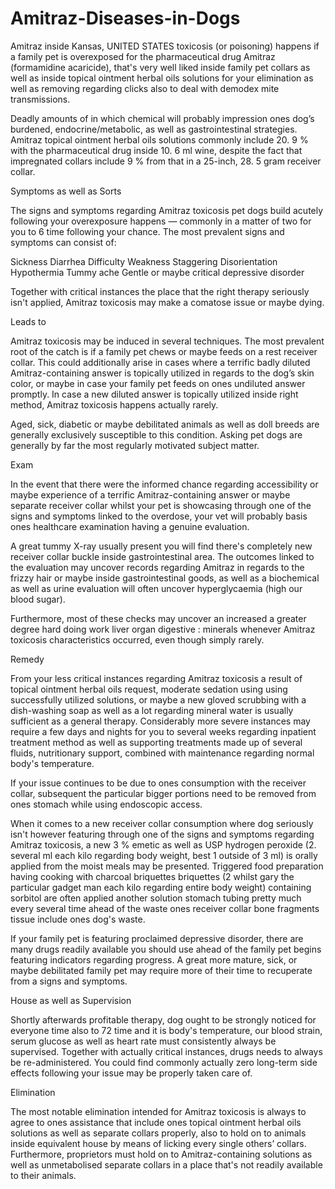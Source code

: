Amitraz-Diseases-in-Dogs
========================

Amitraz inside Kansas, UNITED STATES toxicosis (or poisoning) happens if a family pet is overexposed for the pharmaceutical drug Amitraz (formamidine acaricide), that's very well liked inside family pet collars as well as inside topical ointment herbal oils solutions for your elimination as well as removing regarding clicks also to deal with demodex mite transmissions.

Deadly amounts of in which chemical will probably impression ones dog’s burdened, endocrine/metabolic, as well as gastrointestinal strategies. Amitraz topical ointment herbal oils solutions commonly include 20. 9 % with the pharmaceutical drug inside 10. 6 ml wine, despite the fact that impregnated collars include 9 % from that in a 25-inch, 28. 5 gram receiver collar.

Symptoms as well as Sorts

The signs and symptoms regarding Amitraz toxicosis pet dogs build acutely following your overexposure happens — commonly in a matter of two for you to 6 time following your chance. The most prevalent signs and symptoms can consist of:

Sickness
Diarrhea
Difficulty
Weakness
Staggering
Disorientation
Hypothermia
Tummy ache
Gentle or maybe critical depressive disorder

Together with critical instances the place that the right therapy seriously isn't applied, Amitraz toxicosis may make a comatose issue or maybe dying.

Leads to

Amitraz toxicosis may be induced in several techniques. The most prevalent root of the catch is if a family pet chews or maybe feeds on a rest receiver collar. This could additionally arise in cases where a terrific badly diluted Amitraz-containing answer is topically utilized in regards to the dog’s skin color, or maybe in case your family pet feeds on ones undiluted answer promptly. In case a new diluted answer is topically utilized inside right method, Amitraz toxicosis happens actually rarely.

Aged, sick, diabetic or maybe debilitated animals as well as doll breeds are generally exclusively susceptible to this condition. Asking pet dogs are generally by far the most regularly motivated subject matter.

Exam

In the event that there were the informed chance regarding accessibility or maybe experience of a terrific Amitraz-containing answer or maybe separate receiver collar whilst your pet is showcasing through one of the signs and symptoms linked to the overdose, your vet will probably basis ones healthcare examination having a genuine evaluation.

A great tummy X-ray usually present you will find there's completely new receiver collar buckle inside gastrointestinal area. The outcomes linked to the evaluation may uncover records regarding Amitraz in regards to the frizzy hair or maybe inside gastrointestinal goods, as well as a biochemical as well as urine evaluation will often uncover hyperglycaemia (high our blood sugar).

Furthermore, most of these checks may uncover an increased a greater degree hard doing work liver organ digestive : minerals whenever Amitraz toxicosis characteristics occurred, even though simply rarely.



Remedy

From your less critical instances regarding Amitraz toxicosis a result of topical ointment herbal oils request, moderate sedation using using successfully utilized solutions, or maybe a new gloved scrubbing with a dish-washing soap as well as a lot regarding mineral water is usually sufficient as a general therapy. Considerably more severe instances may require a few days and nights for you to several weeks regarding inpatient treatment method as well as supporting treatments made up of several fluids, nutritionary support, combined with maintenance regarding normal body's temperature.

If your issue continues to be due to ones consumption with the receiver collar, subsequent the particular bigger portions need to be removed from ones stomach while using endoscopic access.

When it comes to a new receiver collar consumption where dog seriously isn't however featuring through one of the signs and symptoms regarding Amitraz toxicosis, a new 3 % emetic as well as USP hydrogen peroxide (2. several ml each kilo regarding body weight, best 1 outside of 3 ml) is orally applied from the moist meals may be presented. Triggered food preparation having cooking with charcoal briquettes briquettes (2 whilst gary the particular gadget man each kilo regarding entire body weight) containing sorbitol are often applied another solution stomach tubing pretty much every several time ahead of the waste ones receiver collar bone fragments tissue include ones dog's waste.

If your family pet is featuring proclaimed depressive disorder, there are many drugs readily available you should use ahead of the family pet begins featuring indicators regarding progress. A great more mature, sick, or maybe debilitated family pet may require more of their time to recuperate from a signs and symptoms.

House as well as Supervision

Shortly afterwards profitable therapy, dog ought to be strongly noticed for everyone time also to 72 time and it is body's temperature, our blood strain, serum glucose as well as heart rate must consistently always be supervised. Together with actually critical instances, drugs needs to always be re-administered. You could find commonly actually zero long-term side effects following your issue may be properly taken care of.

Elimination

The most notable elimination intended for Amitraz toxicosis is always to agree to ones assistance that include ones topical ointment herbal oils solutions as well as separate collars properly, also to hold on to animals inside equivalent house by means of licking every single others’ collars. Furthermore, proprietors must hold on to Amitraz-containing solutions as well as unmetabolised separate collars in a place that's not readily available to their animals.
